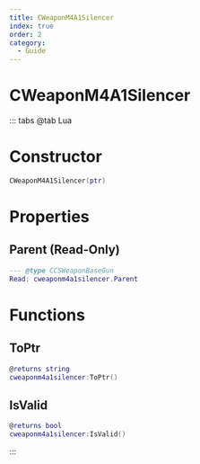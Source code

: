 ```yaml
---
title: CWeaponM4A1Silencer
index: true
order: 2
category:
  - Guide
---
```


# CWeaponM4A1Silencer

::: tabs
@tab Lua
# Constructor
```lua
CWeaponM4A1Silencer(ptr)
```
# Properties
## Parent (Read-Only)
```lua
--- @type CCSWeaponBaseGun
Read: cweaponm4a1silencer.Parent
```
# Functions
## ToPtr
```lua
@returns string
cweaponm4a1silencer:ToPtr()
```
## IsValid
```lua
@returns bool
cweaponm4a1silencer:IsValid()
```

:::